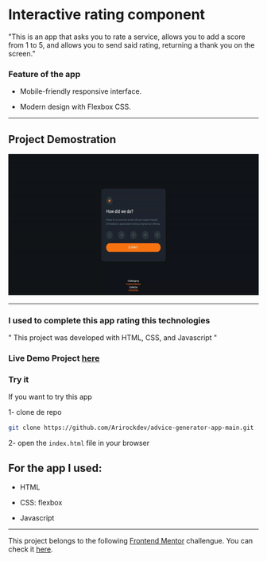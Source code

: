 # Interactive rating component

"This is an app that asks you to rate a service, allows you to add a score from 1 to 5, and allows you to send said rating, returning a thank you on the screen."

### Feature of the app

- Mobile-friendly responsive interface.

- Modern design with Flexbox CSS.


---

## Project Demostration

![](./images/80a09e87-6c0a-4d80-8c11-fde78efc599c-ezgif.com-video-to-gif-converter.gif)

---

### I used to complete this app rating this technologies

" This project was developed with HTML, CSS, and Javascript "


### Live Demo Project [here]()

### Try it

If you want to try this app

1- clone de repo

```bash
git clone https://github.com/Arirockdev/advice-generator-app-main.git
```

2- open the `index.html` file in your browser 


## For the app I used:

- HTML

- CSS: flexbox

- Javascript


---



This project belongs to the following [Frontend Mentor]() challengue. You can check it  [here](https://my-interactive-rating-component-main.netlify.app/).



